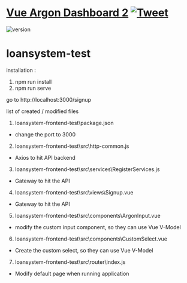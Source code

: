 # [Vue Argon Dashboard 2](http://demos.creative-tim.com/vue-argon-dashboard/?ref=readme-vad) [![Tweet](https://img.shields.io/twitter/url/http/shields.io.svg?style=social&logo=twitter)](https://twitter.com/intent/tweet?url=https://www.creative-tim.com/product/vue-argon-dashboard&text=Check%20Vue%Argon%20Dashboard%20made%20by%20@CreativeTim%20#webdesign%20#dashboard%20#argondesign%20#vue%20https://www.creative-tim.com/product/vue-argon-dashboard)

![version](https://img.shields.io/badge/version-3.0.0-blue.svg)


# loansystem-test

installation : 
1. npm run install
2. npm run serve

go to http://localhost:3000/signup

list of created / modified files
   1. loansystem-frontend-test\package.json 
   - change the port to 3000

   
   2. loansystem-frontend-test\src\http-common.js 
   - Axios to hit API backend

    
   3. loansystem-frontend-test\src\services\RegisterServices.js 
   - Gateway to hit the API

    
   4. loansystem-frontend-test\src\views\Signup.vue 
   - Gateway to hit the API

    
   5. loansystem-frontend-test\src\components\ArgonInput.vue 
   - modify the custom input component, so they can use Vue V-Model

    
   6. loansystem-frontend-test\src\components\CustomSelect.vue 
   - Create the custom select, so they can use Vue V-Model
   
    
   7. loansystem-frontend-test\src\router\index.js 
   - Modify default page when running application
